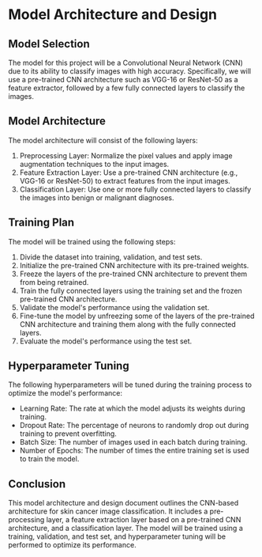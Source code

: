 # Model Architecture and Design

## Model Selection

The model for this project will be a Convolutional Neural Network (CNN) due to its ability to classify images with high accuracy. Specifically, we will use a pre-trained CNN architecture such as VGG-16 or ResNet-50 as a feature extractor, followed by a few fully connected layers to classify the images.

## Model Architecture

The model architecture will consist of the following layers:

1. Preprocessing Layer: Normalize the pixel values and apply image augmentation techniques to the input images.
2. Feature Extraction Layer: Use a pre-trained CNN architecture (e.g., VGG-16 or ResNet-50) to extract features from the input images.
3. Classification Layer: Use one or more fully connected layers to classify the images into benign or malignant diagnoses.

## Training Plan

The model will be trained using the following steps:

1. Divide the dataset into training, validation, and test sets.
2. Initialize the pre-trained CNN architecture with its pre-trained weights.
3. Freeze the layers of the pre-trained CNN architecture to prevent them from being retrained.
4. Train the fully connected layers using the training set and the frozen pre-trained CNN architecture.
5. Validate the model's performance using the validation set.
6. Fine-tune the model by unfreezing some of the layers of the pre-trained CNN architecture and training them along with the fully connected layers.
7. Evaluate the model's performance using the test set.

## Hyperparameter Tuning

The following hyperparameters will be tuned during the training process to optimize the model's performance:

- Learning Rate: The rate at which the model adjusts its weights during training.
- Dropout Rate: The percentage of neurons to randomly drop out during training to prevent overfitting.
- Batch Size: The number of images used in each batch during training.
- Number of Epochs: The number of times the entire training set is used to train the model.

## Conclusion

This model architecture and design document outlines the CNN-based architecture for skin cancer image classification. It includes a pre-processing layer, a feature extraction layer based on a pre-trained CNN architecture, and a classification layer. The model will be trained using a training, validation, and test set, and hyperparameter tuning will be performed to optimize its performance.
